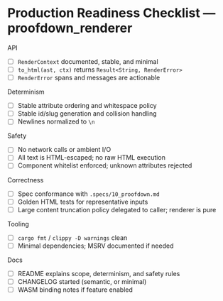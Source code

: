 # Production Readiness Checklist — proofdown_renderer

API
- [ ] `RenderContext` documented, stable, and minimal
- [ ] `to_html(ast, ctx)` returns `Result<String, RenderError>`
- [ ] `RenderError` spans and messages are actionable

Determinism
- [ ] Stable attribute ordering and whitespace policy
- [ ] Stable id/slug generation and collision handling
- [ ] Newlines normalized to `\n`

Safety
- [ ] No network calls or ambient I/O
- [ ] All text is HTML-escaped; no raw HTML execution
- [ ] Component whitelist enforced; unknown attributes rejected

Correctness
- [ ] Spec conformance with `.specs/10_proofdown.md`
- [ ] Golden HTML tests for representative inputs
- [ ] Large content truncation policy delegated to caller; renderer is pure

Tooling
- [ ] `cargo fmt` / `clippy -D warnings` clean
- [ ] Minimal dependencies; MSRV documented if needed

Docs
- [ ] README explains scope, determinism, and safety rules
- [ ] CHANGELOG started (semantic, or minimal)
- [ ] WASM binding notes if feature enabled
